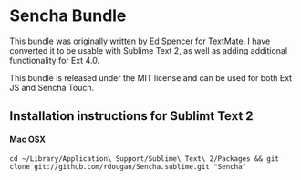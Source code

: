 # Sencha Bundle

This bundle was originally written by Ed Spencer for TextMate. I have converted it to be usable with Sublime Text 2, as well as adding additional functionality for Ext 4.0.

This bundle is released under the MIT license and can be used for both Ext JS and Sencha Touch.

## Installation instructions for Sublimt Text 2

#### Mac OSX

    cd ~/Library/Application\ Support/Sublime\ Text\ 2/Packages && git clone git://github.com/rdougan/Sencha.sublime.git "Sencha"
